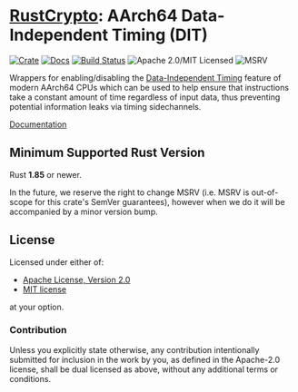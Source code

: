 # [RustCrypto]: AArch64 Data-Independent Timing (DIT)

[![Crate][crate-image]][crate-link]
[![Docs][docs-image]][docs-link]
[![Build Status][build-image]][build-link]
![Apache 2.0/MIT Licensed][license-image]
![MSRV][msrv-image]

Wrappers for enabling/disabling the [Data-Independent Timing] feature of modern AArch64 CPUs which
can be used to help ensure that instructions take a constant amount of time regardless of input
data, thus preventing potential information leaks via timing sidechannels.

[Documentation][docs-link]

## Minimum Supported Rust Version

Rust **1.85** or newer.

In the future, we reserve the right to change MSRV (i.e. MSRV is out-of-scope for this crate's
SemVer guarantees), however when we do it will be accompanied by a minor version bump.

## License

Licensed under either of:

* [Apache License, Version 2.0](http://www.apache.org/licenses/LICENSE-2.0)
* [MIT license](http://opensource.org/licenses/MIT)

at your option.

### Contribution

Unless you explicitly state otherwise, any contribution intentionally submitted for inclusion in the
work by you, as defined in the Apache-2.0 license, shall be dual licensed as above, without any
additional terms or conditions.

[//]: # (badges)

[crate-image]: https://img.shields.io/crates/v/aarch64-dit.svg
[crate-link]: https://crates.io/crates/aarch64-dit
[docs-image]: https://docs.rs/aarch64-dit/badge.svg
[docs-link]: https://docs.rs/aarch64-dit/
[license-image]: https://img.shields.io/badge/license-Apache2.0/MIT-blue.svg
[msrv-image]: https://img.shields.io/badge/rustc-1.85+-blue.svg
[build-image]: https://github.com/RustCrypto/utils/actions/workflows/aarch64-dit.yml/badge.svg?branch=master
[build-link]: https://github.com/RustCrypto/utils/actions/workflows/aarch64-dit.yml?query=branch:master

[//]: # (links)

[RustCrypto]: https://github.com/RustCrypto
[Data-Independent Timing]: https://developer.arm.com/documentation/ddi0595/2021-06/AArch64-Registers/DIT--Data-Independent-Timing
